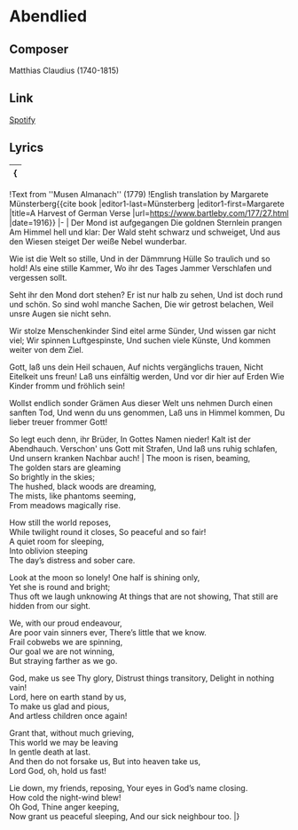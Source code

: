 # Abendlied
## Composer
Matthias Claudius
(1740-1815)

## Link
[Spotify]([https://www.example.com](https://open.spotify.com/track/6NLQPlpc5UFhd2SSOYFBeM?si=766900fe3f254d9c))

## Lyrics
{|
|-
!Text from ''Musen Almanach'' (1779)<ref name=Asmus />
!English translation by Margarete Münsterberg<ref>{{cite book |editor1-last=Münsterberg |editor1-first=Margarete |title=A Harvest of German Verse |url=https://www.bartleby.com/177/27.html |date=1916}}</ref>
|-
|
<poem lang="de">Der Mond ist aufgegangen
Die goldnen Sternlein prangen
Am Himmel hell und klar:
Der Wald steht schwarz und schweiget,
Und aus den Wiesen steiget
Der weiße Nebel wunderbar.

Wie ist die Welt so stille,
Und in der Dämmrung Hülle
So traulich und so hold!
Als eine stille Kammer,
Wo ihr des Tages Jammer
Verschlafen und vergessen sollt.

Seht ihr den Mond dort stehen?
Er ist nur halb zu sehen,
Und ist doch rund und schön.
So sind wohl manche Sachen,
Die wir getrost belachen,
Weil unsre Augen sie nicht sehn.

Wir stolze<!--sic--> Menschenkinder
Sind eitel arme Sünder,
Und wissen gar nicht viel;
Wir spinnen Luftgespinste,
Und suchen viele Künste,
Und kommen weiter von dem Ziel.

Gott, laß uns dein Heil schauen,
Auf nichts vergänglichs trauen,
Nicht Eitelkeit uns freun!
Laß uns einfältig werden,
Und vor dir hier auf Erden
Wie Kinder fromm und fröhlich sein!

Wollst endlich sonder Grämen
Aus dieser Welt uns nehmen
Durch einen sanften Tod,
Und wenn du uns genommen,
Laß uns in Himmel kommen,
Du lieber treuer frommer Gott!

So legt euch denn, ihr Brüder,
In Gottes Namen nieder!
Kalt ist der Abendhauch.
Verschon' uns Gott mit Strafen,
Und laß uns ruhig schlafen,
Und unsern kranken Nachbar<!--sic--> auch!</poem>
|
<poem>The moon is risen, beaming,	
The golden stars are gleaming	
So brightly in the skies;	
The hushed, black woods are dreaming,	
The mists, like phantoms seeming,	 
From meadows magically rise.	
 
How still the world reposes,	
While twilight round it closes,	
So peaceful and so fair!	
A quiet room for sleeping,	 
Into oblivion steeping	
The day’s distress and sober care.	
 
Look at the moon so lonely!	
One half is shining only,	
Yet she is round and bright;	
Thus oft we laugh unknowing	
At things that are not showing,	
That still are hidden from our sight.	
 
We, with our proud endeavour,	
Are poor vain sinners ever,	
There’s little that we know.	
Frail cobwebs we are spinning,	
Our goal we are not winning,	
But straying farther as we go.	
 
God, make us see Thy glory,	
Distrust things transitory,	
Delight in nothing vain!	
Lord, here on earth stand by us,	
To make us glad and pious,	
And artless children once again!	 
 
Grant that, without much grieving,	
This world we may be leaving	
In gentle death at last.	
And then do not forsake us,	
But into heaven take us,	 
Lord God, oh, hold us fast!	
 
Lie down, my friends, reposing,	
Your eyes in God’s name closing.	
How cold the night-wind blew!	
Oh God, Thine anger keeping,	
Now grant us peaceful sleeping,	
And our sick neighbour too.</poem>
|}
